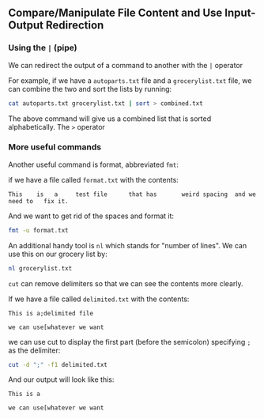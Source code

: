 ## Compare/Manipulate File Content and Use Input-Output Redirection

### Using the `|` (pipe)

We can redirect the output of a command to another with the `|` operator

For example, if we have a `autoparts.txt` file and a `grocerylist.txt` file, we can combine the two and sort the lists by running:

```bash
cat autoparts.txt grocerylist.txt | sort > combined.txt
```

The above command will give us a combined list that is sorted alphabetically. The `>` operator

### More useful commands

Another useful command is format, abbreviated `fmt`:

if we have a file called `format.txt` with the contents:

```
This    is   a     test file      that has       weird spacing  and we    need to   fix it.
```

And we want to get rid of the spaces and format it:

```bash
fmt -u format.txt
```

An additional handy tool is `nl` which stands for "number of lines".
We can use this on our grocery list by:

```bash
nl grocerylist.txt
```

`cut` can remove delimiters so that we can see the contents more clearly.

If we have a file called `delimited.txt` with the contents:

```
This is a;delimited file

we can use[whatever we want
```

we can use cut to display the first part (before the semicolon) specifying `;` as the delimiter:

```bash
cut -d ";" -f1 delimited.txt
```

And our output will look like this:

```
This is a

we can use[whatever we want
```
